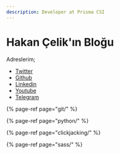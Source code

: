 ```yaml
---
description: Developer at Prisma CSI
---
```


# Hakan Çelik'ın Bloğu

Adreslerim;

* [Twitter](https://twitter.com/hakancelik96)
* [Github](https://github.com/hakancelik96)
* [Linkedin](https://www.linkedin.com/in/hakancelik96/)
* [Youtube](https://www.youtube.com/channel/UCOnI7y3qKkPcZ2ZE3LfXkDw)
* [Telegram](https://t.me/hakancelik)

{% page-ref page="git/" %}

{% page-ref page="python/" %}

{% page-ref page="clickjacking/" %}

{% page-ref page="sass/" %}



